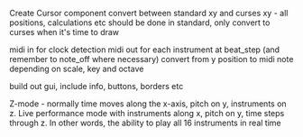 Create Cursor component
convert between standard xy and curses xy - all positions, calculations etc should be done in standard, only convert to curses when it's time to draw

midi in for clock detection
midi out for each instrument at beat_step (and remember to note_off where necessary)
convert from y position to midi note depending on scale, key and octave

build out gui, include info, buttons, borders etc


Z-mode - normally time moves along the x-axis, pitch on y, instruments on z. Live performance mode with instruments along x, pitch on y, time steps through z. In other words, the ability to play all 16 instruments in real time
